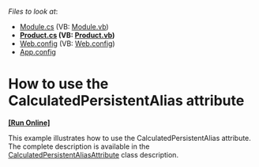 <!-- default file list -->
*Files to look at*:

* [Module.cs](./CS/CalculatedAlias.Module/Module.cs) (VB: [Module.vb](./VB/CalculatedAlias.Module/Module.vb))
* **[Product.cs](./CS/CalculatedAlias.Module/Product.cs) (VB: [Product.vb](./VB/CalculatedAlias.Module/Product.vb))**
* [Web.config](./CS/CalculatedAlias.Web/Web.config) (VB: [Web.config](./VB/CalculatedAlias.Web/Web.config))
* [App.config](./CS/CalculatedAlias.Win/App.config)
<!-- default file list end -->
# How to use the CalculatedPersistentAlias attribute
<!-- run online -->
**[[Run Online]](https://codecentral.devexpress.com/e1771)**
<!-- run online end -->


<p>This example illustrates how to use the CalculatedPersistentAlias attribute. The complete description is available in the <a href="http://documentation.devexpress.com/#Xaf/clsDevExpressExpressAppXpoCalculatedPersistentAliasAttributetopic"><u>CalculatedPersistentAliasAttribute</u></a> class description.</p>

<br/>


